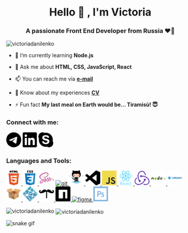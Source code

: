 <h1 align="center">Hello 👋 , I'm Victoria</h1> 
<h3 align="center">A passionate Front End Developer from Russia ❤️‍🔥</h3>

<!-- <p align="left"> <img src="https://img.shields.io/github/followers/victoriadanilenko?color=green&?style=for-the-badge&logo=appveyor" alt="victoriadanilenko" /> </p> -->
<p align="left"> <img src="https://komarev.com/ghpvc/?username=victoriadanilenko&label=Profile%20views&color=green&" alt="victoriadanilenko" /> </p>

- 🌱 I’m currently learning **Node.js**

- 💬 Ask me about **HTML, CSS, JavaScript, React**

- 📫 You can reach me via **[e-mail](mailto:victoriadanilenko.it@gmail.com)**

- 📄 Know about my experiences **[CV](https://victoriadanilenko.github.io/CV/)**

- ⚡ Fun fact **My last meal on Earth would be... Tiramisù! :innocent:**


<h3 align="left">Connect with me:</h3>


<p align="left">
            <a href="http://t.me/vifrontender" 
              target="_blank"><img src="./telegram.svg" alt="html5" width="40" height="40"/></a>
<a href="https://www.linkedin.com/in/victoria-d-1060181bb/"
              target="_blank"
              ><img src="./linkedin.svg" alt="html5" width="38" height="40"/></a>
            <a href="https://join.skype.com/invite/LlcFaPX4cavJ"
              target="_blank">
              <img src="./skype.svg" alt="html5" width="40" height="40"/></a>
</p>

<h3 align="left">Languages and Tools:</h3>
<p align="left"> 
<a href="https://en.wikipedia.org/wiki/HTML" target="_blank"> <img src="https://raw.githubusercontent.com/devicons/devicon/master/icons/html5/html5-original-wordmark.svg" alt="html5" width="40" height="40"/> </a> 
<a href="https://www.w3schools.com/css/" target="_blank"> <img src="https://raw.githubusercontent.com/devicons/devicon/master/icons/css3/css3-original-wordmark.svg" alt="css3" width="40" height="40"/> </a> 
<a href="https://sass-lang.com" target="_blank"> <img src="https://raw.githubusercontent.com/devicons/devicon/master/icons/sass/sass-original.svg" alt="sass" width="40" height="40"/></a> 
<a href="https://git-scm.com/" target="_blank"> <img src="https://www.vectorlogo.zone/logos/git-scm/git-scm-icon.svg" alt="git" width="40" height="40"/> </a> 
<a href="https://github.com/" target="_blank"> <img src="./github.svg" alt="webpack" width="40" height="40"/> </a> 
<a href="https://code.visualstudio.com/" target="_blank"> <img src="./visualstudiocode.svg" alt="webpack" width="40" height="40"/> </a>
<a href="https://developer.mozilla.org/en-US/docs/Web/JavaScript" target="_blank"> <img src="https://raw.githubusercontent.com/devicons/devicon/master/icons/javascript/javascript-original.svg" alt="javascript" width="40" height="40"/> </a>
<a href="https://reactjs.org/" target="_blank"> <img src="https://raw.githubusercontent.com/devicons/devicon/master/icons/react/react-original-wordmark.svg" alt="react" width="40" height="40"/> </a> 
<a href="https://redux.js.org" target="_blank"> <img src="https://raw.githubusercontent.com/devicons/devicon/master/icons/redux/redux-original.svg" alt="redux" width="40" height="40"/> </a> 
<a href="https://nodejs.org" target="_blank"> <img src="https://raw.githubusercontent.com/devicons/devicon/master/icons/nodejs/nodejs-original-wordmark.svg" alt="nodejs" width="40" height="40"/> </a> 
<a href="https://webpack.js.org" target="_blank"> <img src="https://raw.githubusercontent.com/devicons/devicon/d00d0969292a6569d45b06d3f350f463a0107b0d/icons/webpack/webpack-original-wordmark.svg" alt="webpack" width="40" height="40"/> </a> 
<a href="https://parceljs.org/" target="_blank"> <img src="./parcel.svg" alt="webpack" width="40" height="40"/> </a> 
<a href="https://www.netlify.com/" target="_blank"> <img src="./netlify.svg" alt="webpack" width="40" height="40"/> </a> 
<a href="https://handlebarsjs.com/" target="_blank"> <img src="./handlebarsdotjs.svg" alt="webpack" width="40" height="40"/> </a> 
<a href="https://www.npmjs.com/" target="_blank"> <img src="./npm.svg" alt="webpack" width="40" height="40"/> </a>  
<a href="https://www.figma.com/" target="_blank"> <img src="https://www.vectorlogo.zone/logos/figma/figma-icon.svg" alt="figma" width="40" height="40"/> </a> 
<a href="https://www.photoshop.com/en" target="_blank"> <img src="https://raw.githubusercontent.com/devicons/devicon/master/icons/photoshop/photoshop-line.svg" alt="photoshop" width="40" height="40"/> </a> </p>

<div>
<p><img align="left" src="https://github-readme-stats.vercel.app/api/top-langs?username=victoriadanilenko&show_icons=true&theme=calm&layout=compact" alt="victoriadanilenko" /></p>

<p>&nbsp;<img align="center" src="https://github-readme-stats.vercel.app/api?username=victoriadanilenko&show_icons=true&theme=calm" alt="victoriadanilenko" /></p>

![snake gif](https://github.com/VictoriaDanilenko/VictoriaDanilenko/blob/output/github-contribution-grid-snake.gif)

</div>
